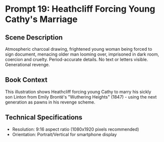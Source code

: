 # Prompt 19: Heathcliff Forcing Young Cathy's Marriage

## Scene Description
Atmospheric charcoal drawing, frightened young woman being forced to sign document, menacing older man looming over, imprisoned in dark room, coercion and cruelty. Period-accurate details. No text or letters visible. Generational revenge.

## Book Context
This illustration shows Heathcliff forcing young Cathy to marry his sickly son Linton from Emily Brontë's "Wuthering Heights" (1847) - using the next generation as pawns in his revenge scheme.

## Technical Specifications
- Resolution: 9:16 aspect ratio (1080x1920 pixels recommended)
- Orientation: Portrait/Vertical for smartphone display
